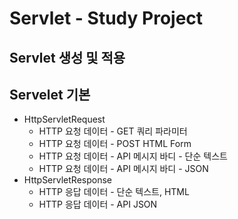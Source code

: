 # Servlet - Study Project
## Servlet 생성 및 적용
## Servelet 기본
- HttpServletRequest
  - HTTP 요청 데이터 - GET 쿼리 파라미터
  - HTTP 요청 데이터 - POST HTML Form
  - HTTP 요청 데이터 - API 메시지 바디 - 단순 텍스트
  - HTTP 요청 데이터 - API 메시지 바디 - JSON
- HttpServletResponse
  - HTTP 응답 데이터 - 단순 텍스트, HTML
  - HTTP 응답 데이터 - API JSON
